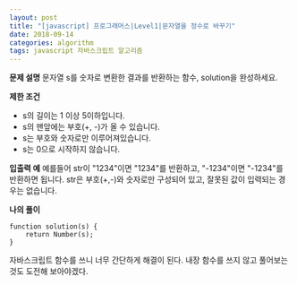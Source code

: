 ```yaml
---
layout: post
title: "[javascript] 프로그래머스|Level1|문자열을 정수로 바꾸기"
date: 2018-09-14
categories: algorithm
tags: javascript 자바스크립트 알고리즘
---
```

**문제 설명**
문자열 s를 숫자로 변환한 결과를 반환하는 함수, solution을 완성하세요.

**제한 조건**
- s의 길이는 1 이상 5이하입니다.
- s의 맨앞에는 부호(+, -)가 올 수 있습니다.
- s는 부호와 숫자로만 이루어져있습니다.
- s는 0으로 시작하지 않습니다.

**입출력 예**
예를들어 str이 "1234"이면 "1234"를 반환하고, "-1234"이면 "-1234"를 반환하면 됩니다.
str은 부호(+,-)와 숫자로만 구성되어 있고, 잘못된 값이 입력되는 경우는 없습니다.

**나의 풀이**
~~~
function solution(s) {
    return Number(s);
}
~~~
자바스크립트 함수를 쓰니 너무 간단하게 해결이 된다. 내장 함수를 쓰지 않고 풀어보는 것도 도전해 보아야겠다.